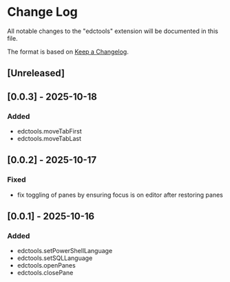 # Change Log

All notable changes to the "edctools" extension will be documented in this file.

The format is based on [Keep a Changelog](https://keepachangelog.com/en/1.1.0/).

## [Unreleased]

## [0.0.3] - 2025-10-18

### Added

- edctools.moveTabFirst
- edctools.moveTabLast

## [0.0.2] - 2025-10-17

### Fixed

- fix toggling of panes by ensuring focus is on editor after restoring panes

## [0.0.1] - 2025-10-16

### Added

- edctools.setPowerShellLanguage
- edctools.setSQLLanguage
- edctools.openPanes
- edctools.closePane

